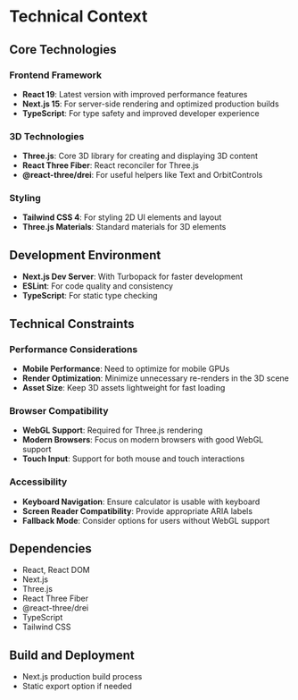 # Technical Context

## Core Technologies

### Frontend Framework
- **React 19**: Latest version with improved performance features
- **Next.js 15**: For server-side rendering and optimized production builds
- **TypeScript**: For type safety and improved developer experience

### 3D Technologies
- **Three.js**: Core 3D library for creating and displaying 3D content
- **React Three Fiber**: React reconciler for Three.js
- **@react-three/drei**: For useful helpers like Text and OrbitControls

### Styling
- **Tailwind CSS 4**: For styling 2D UI elements and layout
- **Three.js Materials**: Standard materials for 3D elements

## Development Environment
- **Next.js Dev Server**: With Turbopack for faster development
- **ESLint**: For code quality and consistency
- **TypeScript**: For static type checking

## Technical Constraints

### Performance Considerations
- **Mobile Performance**: Need to optimize for mobile GPUs
- **Render Optimization**: Minimize unnecessary re-renders in the 3D scene
- **Asset Size**: Keep 3D assets lightweight for fast loading

### Browser Compatibility
- **WebGL Support**: Required for Three.js rendering
- **Modern Browsers**: Focus on modern browsers with good WebGL support
- **Touch Input**: Support for both mouse and touch interactions

### Accessibility
- **Keyboard Navigation**: Ensure calculator is usable with keyboard
- **Screen Reader Compatibility**: Provide appropriate ARIA labels
- **Fallback Mode**: Consider options for users without WebGL support

## Dependencies
- React, React DOM
- Next.js
- Three.js
- React Three Fiber
- @react-three/drei
- TypeScript
- Tailwind CSS

## Build and Deployment
- Next.js production build process
- Static export option if needed 